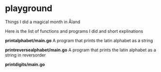 # playground
Things I did a magical month in Åland

Here is the list of functions and programs I did and short explinations

**printalphabet/main.go** A program that prints the latin alphabet as a string
 
**printreversealphabet/main.go** A program that prints the latin alphabet as a string in reversorder

**printdigits/main.go** 